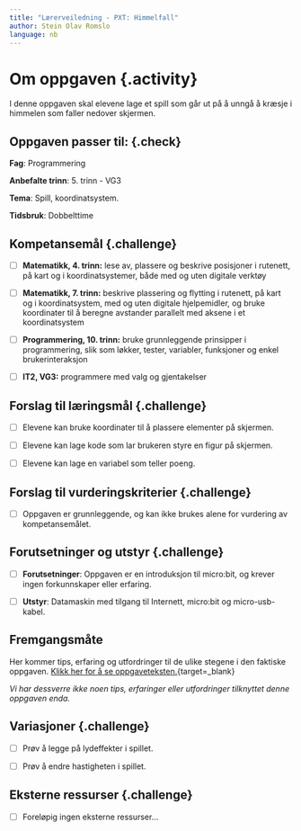 ```yaml
---
title: "Lærerveiledning - PXT: Himmelfall"
author: Stein Olav Romslo
language: nb
---
```



# Om oppgaven {.activity}

I denne oppgaven skal elevene lage et spill som går ut på å unngå å kræsje i
himmelen som faller nedover skjermen.

## Oppgaven passer til: {.check}

__Fag__: Programmering

__Anbefalte trinn__: 5. trinn - VG3

__Tema__: Spill, koordinatsystem.

__Tidsbruk__: Dobbelttime

## Kompetansemål {.challenge}

- [ ] __Matematikk, 4. trinn:__ lese av, plassere og beskrive posisjoner i
  rutenett, på kart og i koordinatsystemer, både med og uten digitale verktøy

- [ ] __Matematikk, 7. trinn:__ beskrive plassering og flytting i rutenett, på
  kart og i koordinatsystem, med og uten digitale hjelpemidler, og bruke
  koordinater til å beregne avstander parallelt med aksene i et koordinatsystem

- [ ] __Programmering, 10. trinn:__ bruke grunnleggende prinsipper i
  programmering, slik som løkker, tester, variabler, funksjoner og enkel
  brukerinteraksjon

- [ ] __IT2, VG3:__ programmere med valg og gjentakelser

## Forslag til læringsmål {.challenge}

- [ ] Elevene kan bruke koordinater til å plassere elementer på skjermen.

- [ ] Elevene kan lage kode som lar brukeren styre en figur på skjermen.

- [ ] Elevene kan lage en variabel som teller poeng.

## Forslag til vurderingskriterier {.challenge}

- [ ] Oppgaven er grunnleggende, og kan ikke brukes alene for vurdering av
  kompetansemålet.

## Forutsetninger og utstyr {.challenge}

- [ ] __Forutsetninger__: Oppgaven er en introduksjon til micro:bit, og krever
  ingen forkunnskaper eller erfaring.

- [ ] __Utstyr__: Datamaskin med tilgang til Internett, micro:bit og
  micro-usb-kabel.

## Fremgangsmåte

Her kommer tips, erfaring og utfordringer til de ulike stegene i den faktiske
oppgaven. [Klikk her for å se
oppgaveteksten.](../pxt_himmelfall/himmelfall.html){target=_blank}

_Vi har dessverre ikke noen tips, erfaringer eller utfordringer tilknyttet denne
oppgaven enda._

## Variasjoner {.challenge}

- [ ] Prøv å legge på lydeffekter i spillet.

- [ ] Prøv å endre hastigheten i spillet.

## Eksterne ressurser {.challenge}

- [ ] Foreløpig ingen eksterne ressurser...
